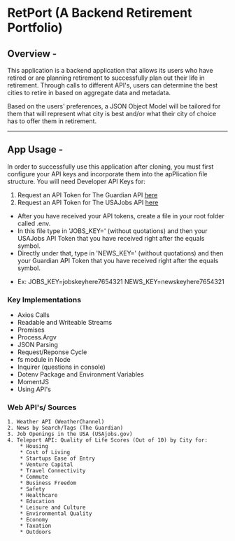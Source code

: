 # RetPort (A Backend Retirement Portfolio) 

## Overview -
This application is a backend application that allows its users who have retired or are planning retirement to successfully plan out their life in retirement. Through calls to different API's, users can determine the best cities to retire in based on aggregate data and metadata.

Based on the users' preferences, a JSON Object Model will be tailored for them that will represent what city is best and/or what their city of choice has to offer them in retirement. 

----------------------------------------------------------------------------------
## App Usage -
In order to successfully use this application after cloning, you must first configure your API keys and incorporate them into the apPlication file structure. You will need Developer API Keys for: 

1. Request an API Token for The Guardian API [here](https://open-platform.theguardian.com/access/) 
2. Request an API Token for The USAJobs API [here](https://developer.usajobs.gov/APIRequest/Index)

* After you have received your API tokens, create a file in your root folder called .env. 
* In this file type in 'JOBS_KEY=' (without quotations) and then your USAJobs API Token that you have received right after the equals symbol. 
* Directly under that, type in 'NEWS_KEY=' (without quotations) and then your Guardian API Token that you have received right after the equals symbol.
- Ex: JOBS_KEY=jobskeyhere7654321
	  NEWS_KEY=newskeyhere7654321



### Key Implementations
  * Axios Calls
  * Readable and Writeable Streams 
  * Promises 
  * Process.Argv 
  * JSON Parsing
  * Request/Reponse Cycle 
  * fs module in Node
  * Inquirer (questions in console)
  * Dotenv Package and Environment Variables 
  * MomentJS 
  * Using API's 

 ### Web API's/ Sources
    1. Weather API (WeatherChannel)
	2. News by Search/Tags (The Guardian)
	3. Job Openings in the USA (USAjobs.gov)
	4. Teleport API: Quality of Life Scores (Out of 10) by City for: 
		* Housing 
		* Cost of Living 
		* Startups Ease of Entry 
		* Venture Capital 
		* Travel Connectivity 
		* Commute 
		* Business Freedom 
		* Safety
		* Healthcare 
		* Education
		* Leisure and Culture
		* Environmental Quality
		* Economy
		* Taxation
		* Outdoors
